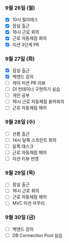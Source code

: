 ### 9월 26일 (월)
- [x] 10시 필라테스
- [x] 잠실 출근
- [x] 16시 근로 회의
- [x] 근로 자동채점 회의
- [x] 미션 3단계 PR

### 9월 27일 (화)
- [x] 잠실 출근
- [x] 백엔드 강의
- [ ] 케이 미션 PR 리뷰
- [ ] DI 컨테이너 구현하기 실습
- [ ] 개인 공부
- [ ] 16시 근로 자동채점 용어회의
- [ ] 근로 자동채점 페어

### 9월 28일 (수)
- [ ] 선릉 출근
- [ ] 14시 달록 스프린트 회의
- [ ] 달록 태스크
- [ ] 근로 자동채점 페어
- [ ] 미션 리뷰 반영

### 9월 29일 (목)
- [ ] 잠실 출근
- [ ] 16시 근로 회의
- [ ] 근로 자동채점 페어
- [ ] MVC 미션 마무리

### 9월 30일 (금)
- [ ] 백엔드 강의
- [ ] DB Connection Pool 실습
